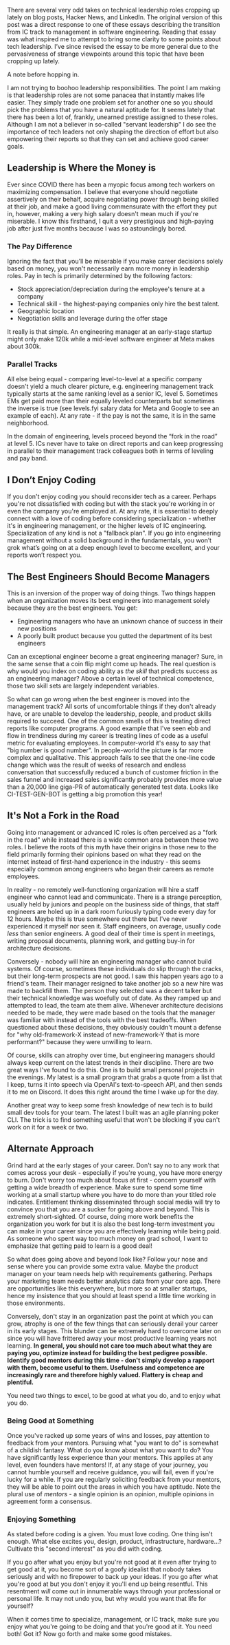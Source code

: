 There are several very odd takes on technical leadership roles cropping up lately on blog posts, Hacker News, and LinkedIn. The original version of this post was a direct response to one of these essays describing the transition from IC track to management in software engineering. Reading that essay was what inspired me to attempt to bring some clarity to some points about tech leadership. I’ve since revised the essay to be more general due to the pervasiveness of strange viewpoints around this topic that have been cropping up lately.

A note before hopping in.

I am not trying to boohoo leadership responsibilities. The point I am making is that leadership roles are not some panacea that instantly makes life easier. They simply trade one problem set for another one so you should pick the problems that you have a natural aptitude for. It seems lately that there has been a lot of, frankly, unearned prestige assigned to these roles. Although I am not a believer in so-called "servant leadership" I do see the importance of tech leaders not only shaping the direction of effort but also empowering their reports so that they can set and achieve good career goals.

## Leadership is Where the Money is

Ever since COVID there has been a myopic focus among tech workers on maximizing compensation. I believe that everyone should negotiate assertively on their behalf, acquire negotiating power through being skilled at their job, and make a good living commensurate with the effort they put in, however, making a very high salary doesn't mean much if you're miserable. I know this firsthand, I quit a very prestigious and high-paying job after just five months because I was so astoundingly bored.

### The Pay Difference

Ignoring the fact that you'll be miserable if you make career decisions solely based on money, you won't necessarily earn more money in leadership roles. Pay in tech is primarily determined by the following factors:

- Stock appreciation/depreciation during the employee's tenure at a company
- Technical skill - the highest-paying companies only hire the best talent.
- Geographic location
- Negotiation skills and leverage during the offer stage

It really is that simple. An engineering manager at an early-stage startup might only make 120k while a mid-level software engineer at Meta makes about 300k.

### Parallel Tracks

All else being equal - comparing level-to-level at a specific company doesn't yield a much clearer picture, e.g. engineering management track typically starts at the same ranking level as a senior IC, level 5. Sometimes EMs get paid more than their equally leveled counterparts but sometimes the inverse is true (see levels.fyi salary data for Meta and Google to see an example of each). At any rate - if the pay is not the same, it is in the same neighborhood.

In the domain of engineering, levels proceed beyond the “fork in the road” at level 5. ICs never have to take on direct reports and can keep progressing in parallel to their management track colleagues both in terms of leveling and pay band.

## I Don’t Enjoy Coding

If you don't enjoy coding you should reconsider tech as a career. Perhaps you're not dissatisfied with coding but with the stack you're working in or even the company you're employed at. At any rate, it is essential to deeply connect with a love of coding before considering specialization - whether it's in engineering management, or the higher levels of IC engineering. Specialization of any kind is not a "fallback plan". If you go into engineering management without a solid background in the fundamentals, you won’t grok what’s going on at a deep enough level to become excellent, and your reports won’t respect you.

## The Best Engineers Should Become Managers

This is an inversion of the proper way of doing things. Two things happen when an organization moves its best engineers into management solely because they are the best engineers. You get:

- Engineering managers who have an unknown chance of success in their new positions
- A poorly built product because you gutted the department of its best engineers

Can an exceptional engineer become a great engineering manager? Sure, in the same sense that a coin flip might come up heads. The real question is why would you index on coding ability as _the skill_ that predicts success as an engineering manager? Above a certain level of technical competence, those two skill sets are largely independent variables.

So what can go wrong when the best engineer is moved into the management track? All sorts of uncomfortable things if they don't already have, or are unable to develop the leadership, people, and product skills required to succeed. One of the common smells of this is treating direct reports like computer programs. A good example that I've seen ebb and flow in trendiness during my career is treating lines of code as a useful metric for evaluating employees. In computer-world it's easy to say that "big number is good number". In people-world the picture is far more complex and qualitative. This approach fails to see that the one-line code change which was the result of weeks of research and endless conversation that successfully reduced a bunch of customer friction in the sales funnel and increased sales significantly probably provides more value than a 20,000 line giga-PR of automatically generated test data. Looks like CI-TEST-GEN-BOT is getting a big promotion this year!

## It's Not a Fork in the Road

Going into management or advanced IC roles is often perceived as a "fork in the road" while instead there is a wide common area between these two roles. I believe the roots of this myth have their origins in those new to the field primarily forming their opinions based on what they read on the internet instead of first-hand experience in the industry - this seems especially common among engineers who began their careers as remote employees.

In reality - no remotely well-functioning organization will hire a staff engineer who cannot lead and communicate. There is a strange perception, usually held by juniors and people on the business side of things, that staff engineers are holed up in a dark room furiously typing code every day for 12 hours. Maybe this is true somewhere out there but I've never experienced it myself nor seen it. Staff engineers, on average, usually code _less_ than senior engineers. A good deal of their time is spent in meetings, writing proposal documents, planning work, and getting buy-in for architecture decisions.

Conversely - nobody will hire an engineering manager who cannot build systems. Of course, sometimes these individuals do slip through the cracks, but their long-term prospects are not good. I saw this happen years ago to a friend's team. Their manager resigned to take another job so a new hire was made to backfill them. The person they selected was a decent talker but their technical knowledge was woefully out of date. As they ramped up and attempted to lead, the team ate them alive. Whenever architecture decisions needed to be made, they were made based on the tools that the manager was familiar with instead of the tools with the best tradeoffs. When questioned about these decisions, they obviously couldn't mount a defense for "why old-framework-X instead of new-framework-Y that is more performant?" because they were unwilling to learn.

Of course, skills can atrophy over time, but engineering managers should always keep current on the latest trends in their discipline. There are two great ways I've found to do this. One is to build small personal projects in the evenings. My latest is a small program that grabs a quote from a list that I keep, turns it into speech via OpenAI's text-to-speech API, and then sends it to me on Discord. It does this right around the time I wake up for the day.

Another great way to keep some fresh knowledge of new tech is to build small dev tools for your team. The latest I built was an agile planning poker CLI. The trick is to find something useful that won't be blocking if you can't work on it for a week or two.

## Alternate Approach

Grind hard at the early stages of your career. Don't say no to any work that comes across your desk - especially if you're young, you have more energy to burn. Don't worry too much about focus at first - concern yourself with getting a wide breadth of experience. Make sure to spend some time working at a small startup where you have to do more than your titled role indicates. Entitlement thinking disseminated through social media will try to convince you that you are a sucker for going above and beyond. This is extremely short-sighted. Of course, doing more work benefits the organization you work for but it is also the best long-term investment you can make in your career since you are effectively learning while being paid. As someone who spent way too much money on grad school, I want to emphasize that getting paid to learn is a good deal!

So what does going above and beyond look like? Follow your nose and sense where you can provide some extra value. Maybe the product manager on your team needs help with requirements gathering. Perhaps your marketing team needs better analytics data from your core app. There are opportunities like this everywhere, but more so at smaller startups, hence my insistence that you should at least spend a little time working in those environments.

Conversely, don't stay in an organization past the point at which you can grow, atrophy is one of the few things that can seriously derail your career in its early stages. This blunder can be extremely hard to overcome later on since you will have frittered away your most productive learning years not learning. **In general, you should not care too much about what they are paying you, optimize instead for building the best pedigree possible. Identify good mentors during this time - don't simply develop a rapport with them, become useful to them. Usefulness and competence are increasingly rare and therefore highly valued. Flattery is cheap and plentiful.**

You need two things to excel, to be good at what you do, and to enjoy what you do.

### Being Good at Something

Once you've racked up some years of wins and losses, pay attention to feedback from your mentors. Pursuing what "you want to do" is somewhat of a childish fantasy. What do you know about what you want to do? You have significantly less experience than your mentors. This applies at any level, even founders have mentors! If, at any stage of your journey, you cannot humble yourself and receive guidance, you will fail, even if you're lucky for a while. If you are regularly soliciting feedback from your mentors, they will be able to point out the areas in which you have aptitude. Note the plural use of _mentors_ - a single opinion is an opinion, multiple opinions in agreement form a consensus.

### Enjoying Something

As stated before coding is a given. You must love coding. One thing isn't enough. What else excites you, design, product, infrastructure, hardware...? Cultivate this "second interest" as you did with coding.

If you go after what you enjoy but you're not good at it even after trying to get good at it, you become sort of a goofy idealist that nobody takes seriously and with no firepower to back up your ideas. If you go after what you're good at but you don't enjoy it you'll end up being resentful. This resentment _will_ come out in innumerable ways through your professional or personal life. It may not undo you, but why would you want that life for yourself?

When it comes time to specialize, management, or IC track, make sure you enjoy what you're going to be doing and that you're good at it. You need both! Got it? Now go forth and make some good mistakes.
